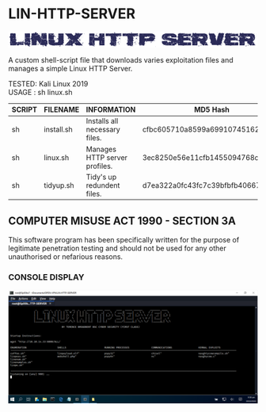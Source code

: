 # LIN-HTTP-SERVER
![Screenshot](picture0.png)

A custom shell-script file that downloads varies exploitation files and manages a simple Linux HTTP Server.

TESTED: Kali Linux 2019 <br>
USAGE : sh linux.sh

| SCRIPT | FILENAME    | INFORMATION                   | MD5 Hash                         | Version |
|------  |------       | -------                       | ----                             | ----   |
| sh     | install.sh  | Installs all necessary files. | cfbc605710a8599a699107451624903a | abc123 |
| sh     | linux.sh    | Manages HTTP server profiles. | 3ec8250e56e11cfb1455094768c7e31c | abc123 |
| sh     | tidyup.sh   | Tidy's up redundent files.    | d7ea322a0fc43fc7c39bfbfb40667cc8 | abc123 | 


## COMPUTER MISUSE ACT 1990 - SECTION 3A
This software program has been specifically written for the purpose of legitimate penetration testing and should not be used for any other unauthorised or nefarious reasons.


### CONSOLE DISPLAY
![Screenshot](picture1.png)
